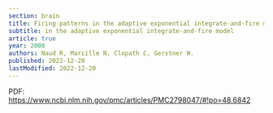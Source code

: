 ```yaml
---
section: brain
title: Firing patterns in the adaptive exponential integrate-and-fire model
subtitle: in the adaptive exponential integrate-and-fire model
article: true
year: 2008
authors: Naud R, Marcille N, Clopath C, Gerstner W.
published: 2022-12-20
lastModified: 2022-12-20
---
```


PDF: https://www.ncbi.nlm.nih.gov/pmc/articles/PMC2798047/#!po=48.6842